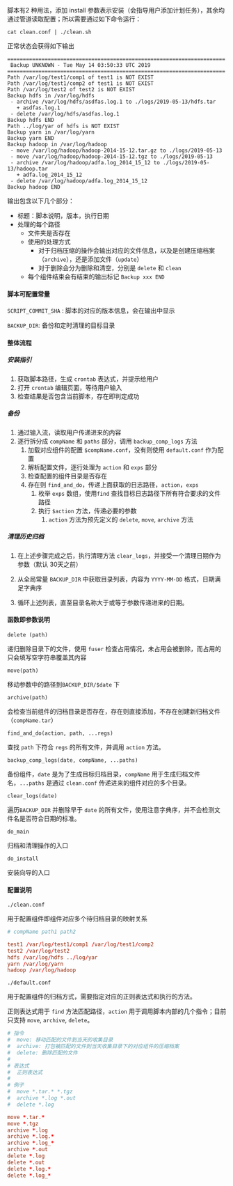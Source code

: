 脚本有2 种用法，添加 install 参数表示安装（会指导用户添加计划任务），其余均通过管道读取配置；所以需要通过如下命令运行：

```shell
cat clean.conf | ./clean.sh
```

正常状态会获得如下输出

```shell
======================================================================
 Backup UNKNOWN - Tue May 14 03:50:33 UTC 2019
======================================================================
Path /var/log/test1/comp1 of test1 is NOT EXIST
Path /var/log/test1/comp2 of test1 is NOT EXIST
Path /var/log/test2 of test2 is NOT EXIST
Backup hdfs in /var/log/hdfs
 - archive /var/log/hdfs/asdfas.log.1 to ./logs/2019-05-13/hdfs.tar
   + asdfas.log.1
 - delete /var/log/hdfs/asdfas.log.1
Backup hdfs END
Path ../log/yar of hdfs is NOT EXIST
Backup yarn in /var/log/yarn
Backup yarn END
Backup hadoop in /var/log/hadoop
 - move /var/log/hadoop/hadoop-2014-15-12.tar.gz to ./logs/2019-05-13
 - move /var/log/hadoop/hadoop-2014-15-12.tgz to ./logs/2019-05-13
 - archive /var/log/hadoop/adfa.log_2014_15_12 to ./logs/2019-05-13/hadoop.tar
   + adfa.log_2014_15_12
 - delete /var/log/hadoop/adfa.log_2014_15_12
Backup hadoop END
```

输出包含以下几个部分：

* 标题：脚本说明，版本，执行日期
* 处理的每个路径
  * 文件夹是否存在
  * 使用的处理方式
    * 对于归档压缩的操作会输出对应的文件信息，以及是创建压缩档案（`archive`），还是添加文件（`update`）
    * 对于删除会分为删除和清空，分别是 `delete` 和 `clean`
  * 每个组件结束会有结束的输出标记 `Backup xxx END`

#### 脚本可配置常量

`SCRIPT_COMMIT_SHA` : 脚本的对应的版本信息，会在输出中显示

`BACKUP_DIR`: 备份和定时清理的目标目录

#### 整体流程

##### 安装指引

1. 获取脚本路径，生成 `crontab` 表达式，并提示给用户
2. 打开 `crontab` 编辑页面，等待用户输入
3. 检查结果是否包含当前脚本，存在即判定成功

##### 备份

1. 通过输入流，读取用户传递进来的内容
2. 逐行拆分成 `compName` 和 `paths` 部分，调用 `backup_comp_logs` 方法
   1. 加载对应组件的配置 `$compName.conf`，没有则使用 `default.conf` 作为配置
   2. 解析配置文件，逐行处理为 `action` 和 `exps` 部分
   3. 检查配置的组件目录是否存在
   4. 存在则 `find_and_do`，传递上面获取的日志路径，`action`，`exps`
      1. 枚举 `exps` 数组，使用`find` 查找目标日志路径下所有符合要求的文件路径
      2. 执行 `$action` 方法，传递必要的参数
         1. `action` 方法为预先定义的 `delete`, `move`, `archive` 方法

##### 清理历史归档

1. 在上述步骤完成之后，执行清理方法 `clear_logs`，并接受一个清理日期作为参数（默认 30天之前）

2. 从全局常量 `BACKUP_DIR` 中获取目录列表，内容为 `YYYY-MM-DD` 格式，日期满足字典序

3. 循环上述列表，直至目录名称大于或等于参数传递进来的日期。

   

#### 函数即参数说明

`delete (path)` 

递归删除目录下的文件，使用 `fuser` 检查占用情况，未占用会被删除，而占用的只会填写空字符串覆盖其内容

`move(path)`

移动参数中的路径到`BACKUP_DIR/$date` 下

`archive(path)` 

会检查当前组件的归档目录是否存在，存在则直接添加，不存在创建新归档文件（`compName.tar`）

`find_and_do(action, path, ...regs)`

查找 `path` 下符合 `regs` 的所有文件，并调用 `action` 方法。

`backup_comp_logs(date, compName, ...paths)`

备份组件，`date` 是为了生成目标归档目录，`compName` 用于生成归档文件名，`...paths` 是通过 `clean.conf` 传递进来的组件对应的多个目录。

`clear_logs(date)`

遍历`BACKUP_DIR` 并删除早于 `date` 的所有文件，使用注意字典序，并不会检测文件名是否符合日期的标准。

`do_main`

归档和清理操作的入口

`do_install`

安装向导的入口

#### 配置说明

`./clean.conf`

用于配置组件即组件对应多个待归档目录的映射关系

```conf
# compName path1 path2

test1 /var/log/test1/comp1 /var/log/test1/comp2
test2 /var/log/test2
hdfs /var/log/hdfs ../log/yar
yarn /var/log/yarn
hadoop /var/log/hadoop
```

`./default.conf`

用于配置组件的归档方式，需要指定对应的正则表达式和执行的方法。

正则表达式用于 `find` 方法匹配路径，`action` 用于调用脚本内部的几个指令；目前只支持 `move`, `archive`, `delete`。

```conf
# 指令
#  move: 移动匹配的文件到当天的收集目录
#  archive: 打包被匹配的文件到当天收集目录下的对应组件的压缩档案
#  delete: 删除匹配的文件
#
# 表达式
#  正则表达式
#
# 例子
#  move *.tar.* *.tgz
#  archive *.log *.out
#  delete *.log

move *.tar.*
move *.tgz
archive *.log
archive *.log.*
archive *.log_*
archive *.out
delete *.log
delete *.out
delete *.log.*
delete *.log_*

```



